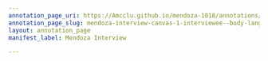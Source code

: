 ```yaml
---
annotation_page_uri: https://Amcclu.github.io/mendoza-1018/annotations/mendoza-interview-canvas-1-interviewee--body-language--eye-contact---recovering-composure--.json
annotation_page_slug: mendoza-interview-canvas-1-interviewee--body-language--eye-contact---recovering-composure--
layout: annotation_page
manifest_label: Mendoza Interview

---
```

